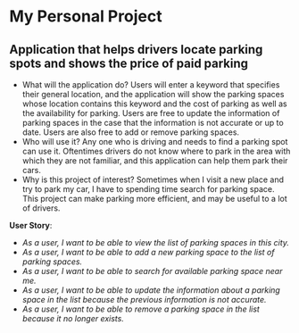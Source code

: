 # My Personal Project

## Application that helps drivers locate parking spots and shows the price of paid parking


- What will the application do? Users will enter a keyword that specifies their general location,
and the application will show the parking spaces whose location contains this keyword and the cost of parking
as well as the availability for parking. Users are free to update the information of parking spaces in the case
that the information is not accurate or up to date. Users are also free to add or remove parking spaces.
- Who will use it? Any one who is driving and needs to find a parking spot can use it. Oftentimes
drivers do not know where to park in the area with which they are not familiar, and this application
can help them park their cars.
- Why is this project of interest? Sometimes when I visit a new place and try to park my car,
I have to spending time search for parking space. This project can make parking more efficient, and
may be useful to a lot of drivers.

**User Story**:
- *As a user, I want to be able to view the list of parking spaces in this city.*
- *As a user, I want to be able to add a new parking space to the list of parking spaces.*
- *As a user, I want to be able to search for available parking space near me.*
- *As a user, I want to be able to update the information about a parking space in the list because the
   previous information is not accurate.*
- *As a user, I want to be able to remove a parking space in the list because it no longer exists.*

